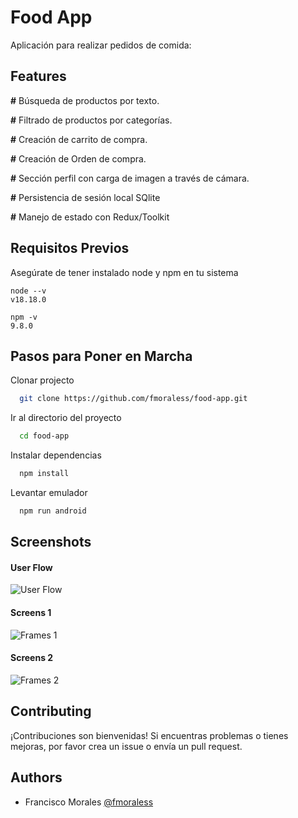 # Food App

Aplicación para realizar pedidos de comida:

## Features

**#** Búsqueda de productos por texto.

**#** Filtrado de productos por categorías.

**#** Creación de carrito de compra.

**#** Creación de Orden de compra.

**#** Sección perfil con carga de imagen a través de cámara.

**#** Persistencia de sesión local SQlite

**#** Manejo de estado con Redux/Toolkit

## Requisitos Previos

Asegúrate de tener instalado node y npm en tu sistema

```
node --v
v18.18.0
```

```
npm -v
9.8.0
```

## Pasos para Poner en Marcha

Clonar projecto

```bash
  git clone https://github.com/fmoraless/food-app.git
```

Ir al directorio del proyecto

```bash
  cd food-app
```

Instalar dependencias

```bash
  npm install
```

Levantar emulador

```bash
  npm run android
```

## Screenshots

#### User Flow

![User Flow](https://drive.google.com/uc?id=1BH921hhP838AB9W92d-sTgkfRha4Kh09)

#### Screens 1

![Frames 1](https://drive.google.com/uc?id=1Fu_GIY7EG0dHtP2tJ24TCteaPdkUfA2u)

#### Screens 2

![Frames 2](https://drive.google.com/uc?id=124o0Hplbx6pe8guQi3CvxJ_pipM_gwsj)

## Contributing

¡Contribuciones son bienvenidas!
Si encuentras problemas o tienes mejoras, por favor crea un issue o envía un pull request.

## Authors

- Francisco Morales [@fmoraless](https://www.github.com/fmoraless)
